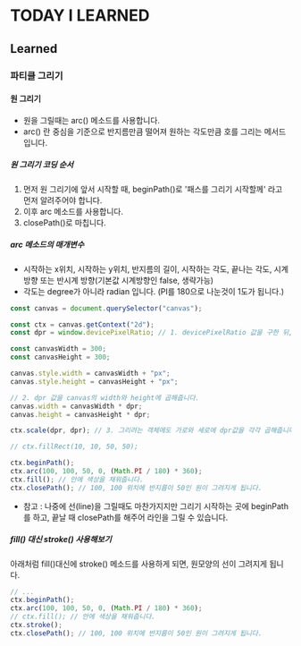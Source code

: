 # TODAY I LEARNED

## Learned

### 파티클 그리기

#### 원 그리기

- 원을 그릴때는 arc() 메소드를 사용합니다.
- arc() 란 중심을 기준으로 반지름만큼 떨어져 원하는 각도만큼 호를 그리는 메서드입니다.

##### 원 그리기 코딩 순서

1. 먼저 원 그리기에 앞서 시작할 때, beginPath()로 '패스를 그리기 시작할께' 라고 먼저 알려주어야 합니다.
2. 이후 arc 메소드를 사용합니다.
3. closePath()로 마칩니다.

##### arc 메소드의 매개변수

- 시작하는 x위치, 시작하는 y위치, 반지름의 길이, 시작하는 각도, 끝나는 각도, 시계방향 또는 반시계 방향(기본값 시계방향인 false, 생략가능)
- 각도는 degree가 아니라 radian 입니다. (PI를 180으로 나눈것이 1도가 됩니다.)

```javascript
const canvas = document.querySelector("canvas");

const ctx = canvas.getContext("2d");
const dpr = window.devicePixelRatio; // 1. devicePixelRatio 값을 구한 뒤,

const canvasWidth = 300;
const canvasHeight = 300;

canvas.style.width = canvasWidth + "px";
canvas.style.height = canvasHeight + "px";

// 2. dpr 값을 canvas의 width와 height에 곱해줍니다.
canvas.width = canvasWidth * dpr;
canvas.height = canvasHeight * dpr;

ctx.scale(dpr, dpr); // 3. 그리려는 객체에도 가로와 세로에 dpr값을 각각 곱해줍니다.

// ctx.fillRect(10, 10, 50, 50);

ctx.beginPath();
ctx.arc(100, 100, 50, 0, (Math.PI / 180) * 360);
ctx.fill(); // 안에 색상을 채워줍니다.
ctx.closePath(); // 100, 100 위치에 반지름이 50인 원이 그려지게 됩니다.
```

- 참고 : 나중에 선(line)을 그릴때도 마찬가지지만 그리기 시작하는 곳에 beginPath를 하고, 끝날 때 closePath를 해주어 라인을 그릴 수 있습니다.

##### fill() 대신 stroke() 사용해보기

아래처럼 fill()대신에 stroke() 메소드를 사용하게 되면, 원모양의 선이 그려지게 됩니다.

```javascript
// ...
ctx.beginPath();
ctx.arc(100, 100, 50, 0, (Math.PI / 180) * 360);
// ctx.fill(); // 안에 색상을 채워줍니다.
ctx.stroke();
ctx.closePath(); // 100, 100 위치에 반지름이 50인 원이 그려지게 됩니다.
```

